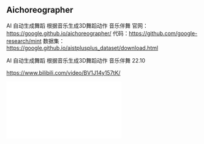 ## Aichoreographer

AI 自动生成舞蹈  根据音乐生成3D舞蹈动作  音乐伴舞
官网：https://google.github.io/aichoreographer/
代码：https://github.com/google-research/mint
数据集：https://google.github.io/aistplusplus_dataset/download.html

AI 自动生成舞蹈 根据音乐生成3D舞蹈动作 音乐伴舞 22.10

https://www.bilibili.com/video/BV1J14y157tK/

<iframe src="//player.bilibili.com/player.html?aid=774380795&bvid=BV1J14y157tK&cid=873140146&page=1" scrolling="no" border="0" frameborder="no" framespacing="0" allowfullscreen="true"> </iframe>